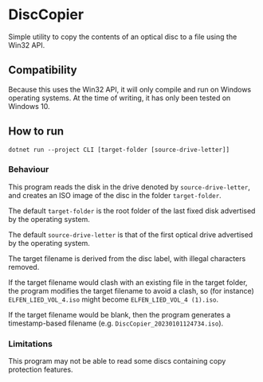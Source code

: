 # DiscCopier

Simple utility to copy the contents of an optical disc to a file using the Win32 API.

## Compatibility

Because this uses the Win32 API, it will only compile and run on Windows operating systems. At the time of writing, it has only been tested on
Windows 10.

## How to run

```shell
dotnet run --project CLI [target-folder [source-drive-letter]]
```

### Behaviour

This program reads the disk in the drive denoted by `source-drive-letter`, and creates an ISO image of the disc in the folder `target-folder`.

The default `target-folder` is the root folder of the last fixed disk advertised by the operating system.

The default `source-drive-letter` is that of the first optical drive advertised by the operating system.

The target filename is derived from the disc label, with illegal characters removed.

If the target filename would clash with an existing file in the target folder, the program modifies the target filename to avoid a clash,
so (for instance) `ELFEN_LIED_VOL_4.iso` might become `ELFEN_LIED_VOL_4 (1).iso`.

If the target filename would be blank, then the program generates a timestamp-based filename (e.g. `DiscCopier_20230101124734.iso`).

### Limitations

This program may not be able to read some discs containing copy protection features.

